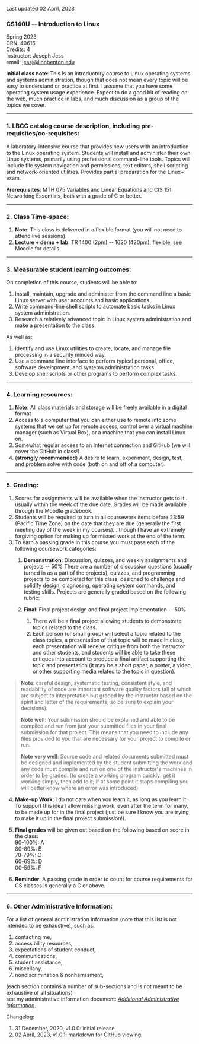 Last updated 02 April, 2023

### CS140U -- Introduction to Linux
Spring 2023  
CRN: 40616  
Credits: 4  
Instructor: Joseph Jess  
email: <jessj@linnbenton.edu>

**Initial class note**: This is an introductory course to Linux operating systems and systems administration, though that does not mean every topic will be easy to understand or practice at first.  I assume that you have some operating system usage experience.  Expect to do a good bit of reading on the web, much practice in labs, and much discussion as a group of the topics we cover.

---

### 1. LBCC catalog course description, including pre-requisites/co-requisites:

A laboratory-intensive course that provides new users with an introduction to the Linux operating system. Students will install and administer their own Linux systems, primarily using professional command-line tools. Topics will include file system navigation and permissions, text editors, shell scripting and network-oriented utilities. Provides partial preparation for the Linux+ exam.

**Prerequisites**: MTH 075 Variables and Linear Equations and CIS 151 Networking Essentials, both with a grade of C or better.

---

### 2. Class Time-space:
1.  **Note**: This class is delivered in a flexible format (you will not need to attend live sessions).
2.  **Lecture + demo + lab**: TR 1400 (2pm) -- 1620 (420pm), flexible, see Moodle for details

---

### 3. Measurable student learning outcomes:

On completion of this course, students will be able to:
1. Install, maintain, upgrade and administer from the command line a basic Linux server with user accounts and basic applications.
2. Write command-line shell scripts to automate basic tasks in Linux system administration.
3. Research a relatively advanced topic in Linux system administration and make a presentation to the class.

As well as:
1. Identify and use Linux utilities to create, locate, and manage file processing in a security minded way.
2. Use a command line interface to perform typical personal, office, software development, and systems administration tasks.
3. Develop shell scripts or other programs to perform complex tasks.

---

### 4. Learning resources:

1. **Note:** All class materials and storage will be freely available in a digital format
2. Access to a computer that you can either use to remote into some systems that we set up for remote access, control over a virtual machine manager (such as Virtual Box), or a machine that you can install Linux on.
3. Somewhat regular access to an Internet connection and GitHub (we will cover the GitHub in class!).
4. (**strongly recommended**) A desire to learn, experiment, design, test, and problem solve with code (both on and off of a computer).

---

### 5. Grading:

1. Scores for assignments will be available when the instructor gets to it... usually within the week of the due date. Grades will be made available through the Moodle gradebook.
2. Students will be required to turn in all coursework items before 23:59 (Pacific Time Zone) on the date that they are due (generally the first meeting day of the week in my courses)\... though I have an extremely forgiving option for making up for missed work at the end of the term.
3. To earn a passing grade in this course you must pass each of the following coursework categories:
    1.  **Demonstration**: Discussion, quizzes, and weekly assignments and projects -- 50%
        There are a number of discussion questions (usually turned in as a part of the projects), quizzes, and programming projects to be completed for this class, designed to challenge and solidify design, diagnosing, operating system commands, and testing skills. Projects are generally graded based on the following rubric:  
            
    2.  **Final**: Final project design and final project implementation -- 50%
        1. There will be a final project allowing students to demonstrate topics related to the class.
        2. Each person (or small group) will select a topic related to the class topics, a presentation of that topic will be made in class, each presentation will receive critique from both the instructor and other students, and students will be able to take these critiques into account to produce a final artifact supporting the topic and presentation (it may be a short paper, a poster, a video, or other supporting media related to the topic in question).

> **Note**: careful design, systematic testing, consistent style, and readability of code are important software quality factors (all of which are subject to interpretation but graded by the instructor based on the spirit and letter of the requirements, so be sure to explain your decisions).
>
>  **Note** **well**: Your submission should be explained and able to be compiled and run from just your submitted files in your final submission for that project. This means that you need to include any files provided to you that are necessary for your project to compile or run.
>
> **Note** **very well**: Source code and related documents submitted must be designed and implemented by the student submitting the work and any code must compile and run on one of the instructor\'s machines in order to be graded. (to create a working program quickly: get it working simply, then add to it; if at some point it stops compiling you will better know where an error was introduced)

4.  **Make-up Work**: I do not care when you learn it, as long as you learn it. To support this idea I allow missing work, even after the term for many, to be made up for in the final project (just be sure I know you are trying to make it up in the final project submission!).

5.  **Final grades** will be given out based on the following based on score in the class:\
    90-100%: A  
    80-89%: B  
    70-79%: C  
    60-69%: D  
    00-59%: F

6. **Reminder**: A passing grade in order to count for course requirements for CS classes is generally a C or above.

---

### 6. Other Administrative Information:

For a list of general administration information (note that this list is not intended to be exhaustive), such as:
1.  contacting me,
2.  accessibility resources,
3.  expectations of student conduct,
4. communications,
5. student assistance,
6. miscellany,
7. nondiscrimination & nonharrasment,

(each section contains a number of sub-sections and is not meant to be exhaustive of all situations)  
see my administrative information document:
[*Additional Administrative Information*](https://docs.google.com/document/d/1NTerBXVow4rFbZGEpWJKpkpA9DpyOSAfjzJ4FKhf0FU/ "Additional Administrative Information (Google Doc)" ).

Changelog:
1.  31 December, 2020, v1.0.0: initial release
2.  02 April, 2023, v1.0.1: markdown for GitHub viewing
